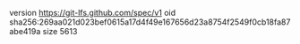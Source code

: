version https://git-lfs.github.com/spec/v1
oid sha256:269aa021d023bef0615a17d4f49e167656d23a8754f2549f0cb18fa87abe419a
size 5613
